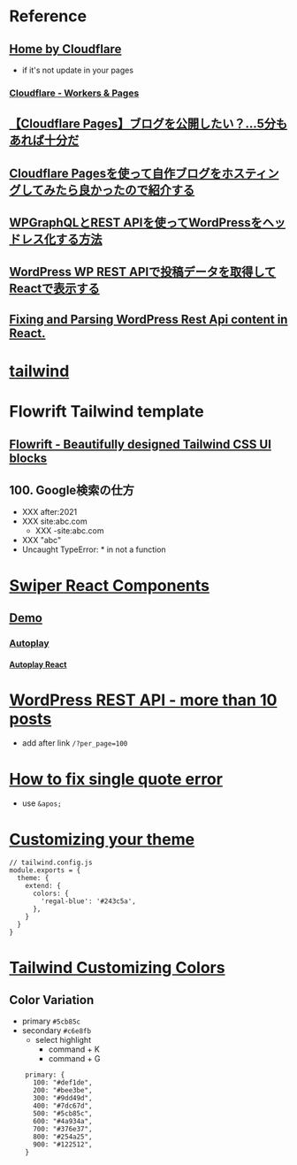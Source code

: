 # Reference
## [Home by Cloudflare](https://ms-685.pages.dev/)
- if it's not update in your pages
### [Cloudflare - Workers & Pages](https://dash.cloudflare.com/270f9cb49aae52f6601a8f8cca96bda0/workers-and-pages)


## [【Cloudflare Pages】ブログを公開したい？...5分もあれば十分だ](https://zenn.dev/rivine/articles/2023-06-23-deploy-hugo-to-cloudflare-pages)
## [Cloudflare Pagesを使って自作ブログをホスティングしてみたら良かったので紹介する](https://note.com/dev_makuake/n/naf6aa6ee2c37)

## [WPGraphQLとREST APIを使ってWordPressをヘッドレス化する方法](https://kinsta.com/jp/blog/wpgraphql-vs-wp-rest-api/)
## [WordPress WP REST APIで投稿データを取得してReactで表示する](https://note.com/armada3524/n/n1bb6b51373f0)
## [Fixing and Parsing WordPress Rest Api content in React.](https://since1979.dev/fixing-and-parsing-wordpress-rest-api-content-in-react/)

# [tailwind](https://tailwindcss.com/docs/installation/using-postcss)

# Flowrift Tailwind template
## [Flowrift - Beautifully designed Tailwind CSS UI blocks](https://flowrift.com/c/blog/68U8N?view=preview)

## 100. Google検索の仕方
- XXX after:2021
- XXX site:abc.com 
  - XXX -site:abc.com
- XXX "abc"
- Uncaught TypeError: * in not a function

# [Swiper React Components](https://swiperjs.com/react)
## [Demo](https://swiperjs.com/demos)
### [Autoplay](https://swiperjs.com/demos#autoplay)
#### [Autoplay React](https://codesandbox.io/p/devbox/swiper-react-autoplay-pdrc53?file=%2Fsrc%2FApp.jsx%3A1%2C1-1%2C49)


# [WordPress REST API - more than 10 posts](https://stackoverflow.com/questions/50495815/wordpress-rest-api-more-than-10-posts)
- add after link `/?per_page=100`

# [How to fix single quote error](https://stackoverflow.com/questions/32979512/react-jsx-how-to-render-text-with-a-single-quote-example-pive-p)
- use `&apos;`

# [Customizing your theme](https://tailwindcss.com/docs/background-color#customizing-your-theme)

```
// tailwind.config.js
module.exports = {
  theme: {
    extend: {
      colors: {
        'regal-blue': '#243c5a',
      },
    }
  }
}
```

# [Tailwind Customizing Colors](https://tailwindcss.com/docs/customizing-colors)

## Color Variation
- primary `#5cb85c`
- secondary `#c6e8fb`
  - select highlight
    - command + K
    - command + G
```
    primary: {
      100: "#def1de",
      200: "#bee3be",
      300: "#9dd49d",
      400: "#7dc67d",
      500: "#5cb85c",
      600: "#4a934a",
      700: "#376e37",
      800: "#254a25",
      900: "#122512",
    }
```